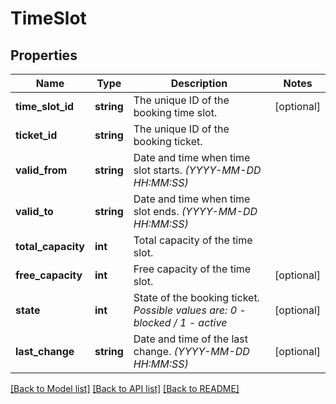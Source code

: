 # TimeSlot

## Properties
Name | Type | Description | Notes
------------ | ------------- | ------------- | -------------
**time_slot_id** | **string** | The unique ID of the booking time slot. | [optional] 
**ticket_id** | **string** | The unique ID of the booking ticket. | 
**valid_from** | **string** | Date and time when time slot starts. *(YYYY-MM-DD HH:MM:SS)* | 
**valid_to** | **string** | Date and time when time slot ends. *(YYYY-MM-DD HH:MM:SS)* | 
**total_capacity** | **int** | Total capacity of the time slot. | 
**free_capacity** | **int** | Free capacity of the time slot. | [optional] 
**state** | **int** | State of the booking ticket. *Possible values are: 0 - blocked / 1 - active* | [optional] 
**last_change** | **string** | Date and time of the last change. *(YYYY-MM-DD HH:MM:SS)* | [optional] 

[[Back to Model list]](../../README.md#documentation-for-models) [[Back to API list]](../../README.md#documentation-for-api-endpoints) [[Back to README]](../../README.md)


